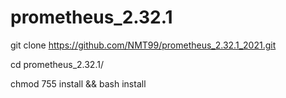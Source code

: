# prometheus_2.32.1

git clone https://github.com/NMT99/prometheus_2.32.1_2021.git

cd prometheus_2.32.1/

chmod 755 install && bash install
